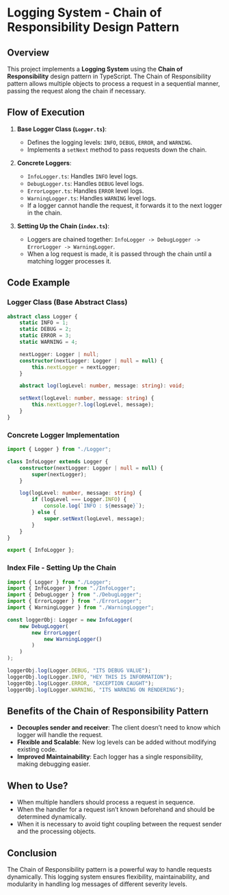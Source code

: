 # Logging System - Chain of Responsibility Design Pattern

## Overview
This project implements a **Logging System** using the **Chain of Responsibility** design pattern in TypeScript. The Chain of Responsibility pattern allows multiple objects to process a request in a sequential manner, passing the request along the chain if necessary.

## **Flow of Execution**
1. **Base Logger Class (`Logger.ts`)**:
   - Defines the logging levels: `INFO`, `DEBUG`, `ERROR`, and `WARNING`.
   - Implements a `setNext` method to pass requests down the chain.
   
2. **Concrete Loggers**:
   - `InfoLogger.ts`: Handles `INFO` level logs.
   - `DebugLogger.ts`: Handles `DEBUG` level logs.
   - `ErrorLogger.ts`: Handles `ERROR` level logs.
   - `WarningLogger.ts`: Handles `WARNING` level logs.
   - If a logger cannot handle the request, it forwards it to the next logger in the chain.

3. **Setting Up the Chain (`index.ts`)**:
   - Loggers are chained together: `InfoLogger -> DebugLogger -> ErrorLogger -> WarningLogger`.
   - When a log request is made, it is passed through the chain until a matching logger processes it.

## **Code Example**
### Logger Class (Base Abstract Class)
```typescript
abstract class Logger {
    static INFO = 1;
    static DEBUG = 2;
    static ERROR = 3;
    static WARNING = 4;

    nextLogger: Logger | null;
    constructor(nextLogger: Logger | null = null) {
        this.nextLogger = nextLogger;
    }

    abstract log(logLevel: number, message: string): void;

    setNext(logLevel: number, message: string) {
        this.nextLogger?.log(logLevel, message);
    }
}
```

### **Concrete Logger Implementation**
```typescript
import { Logger } from "./Logger";

class InfoLogger extends Logger {
    constructor(nextLogger: Logger | null = null) {
        super(nextLogger);
    }

    log(logLevel: number, message: string) {
        if (logLevel === Logger.INFO) {
            console.log(`INFO : ${message}`);
        } else {
            super.setNext(logLevel, message);
        }
    }
}

export { InfoLogger };
```

### **Index File - Setting Up the Chain**
```typescript
import { Logger } from "./Logger";
import { InfoLogger } from "./InfoLogger";
import { DebugLogger } from "./DebugLogger";
import { ErrorLogger } from "./ErrorLogger";
import { WarningLogger } from "./WarningLogger";

const loggerObj: Logger = new InfoLogger(
    new DebugLogger(
        new ErrorLogger(
            new WarningLogger()
        )
    )
);

loggerObj.log(Logger.DEBUG, "ITS DEBUG VALUE");
loggerObj.log(Logger.INFO, "HEY THIS IS INFORMATION");
loggerObj.log(Logger.ERROR, "EXCEPTION CAUGHT");
loggerObj.log(Logger.WARNING, "ITS WARNING ON RENDERING");
```

## **Benefits of the Chain of Responsibility Pattern**
- **Decouples sender and receiver**: The client doesn’t need to know which logger will handle the request.
- **Flexible and Scalable**: New log levels can be added without modifying existing code.
- **Improved Maintainability**: Each logger has a single responsibility, making debugging easier.

## **When to Use?**
- When multiple handlers should process a request in sequence.
- When the handler for a request isn’t known beforehand and should be determined dynamically.
- When it is necessary to avoid tight coupling between the request sender and the processing objects.

## **Conclusion**
The Chain of Responsibility pattern is a powerful way to handle requests dynamically. This logging system ensures flexibility, maintainability, and modularity in handling log messages of different severity levels.

